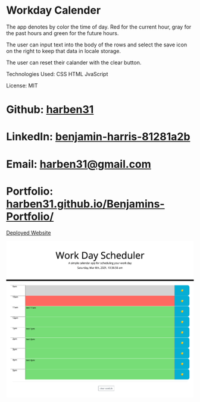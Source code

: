 # Workday Calender


The app denotes by color the time of day. Red for the current hour, gray for the past hours and green for the future hours.

The user can input text into the body of the rows and select the save icon on the right to keep that data in locale storage. 

The user can reset their calander with the clear button. 

Technologies Used:
CSS
HTML
JvaScript

License: MIT

# Github: [harben31](https://github.com/harben31)
# LinkedIn: [benjamin-harris-81281a2b](https://www.linkedin.com/in/benjamin-harris-81281a2b/)
# Email: [harben31@gmail.com](mailto:harben31@gmail.com)
# Portfolio: [harben31.github.io/Benjamins-Portfolio/](https://harben31.github.io/Benjamins-Portfolio/)

[Deployed Website](https://harben31.github.io/bbh_homework_wk_5/)

![Screenshot](./assets/images/screenshot1.png)

